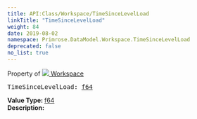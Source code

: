 ```yaml
---
title: API:Class/Workspace/TimeSinceLevelLoad
linkTitle: "TimeSinceLevelLoad"
weight: 84
date: 2019-08-02
namespace: Primrose.DataModel.Workspace.TimeSinceLevelLoad
deprecated: false
no_list: true
---
```

Property of <a href="/docs/api-reference/Class/Workspace"><img src="/icons/silk/world.png"/>&nbsp;Workspace</a>
<pre class="method-declaration">
TimeSinceLevelLoad: <a class="type" href="/docs/api-reference/System/Primitives#double">f64</a></pre>
<b>Value Type: </b>
<a class="type" href="/docs/api-reference/System/Primitives#double">f64</a>
<br/>
<b>Description: </b>